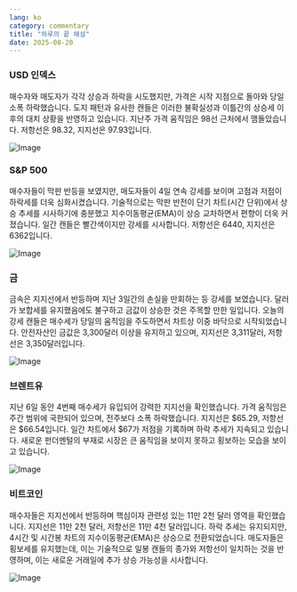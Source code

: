 ```yaml
---
lang: ko
category: commentary
title: "하루의 끝 해설"
date: 2025-08-20
---
```


### USD 인덱스

매수자와 매도자가 각각 상승과 하락을 시도했지만, 가격은 시작 지점으로 돌아와 당일 소폭 하락했습니다. 도지 패턴과 유사한 캔들은 이러한 불확실성과 이틀간의 상승세 이후의 대치 상황을 반영하고 있습니다. 지난주 가격 움직임은 98선 근처에서 맴돌았습니다. 저항선은 98.32, 지지선은 97.93입니다.

![Image](https://markleighedu.github.io/img/Aug-2025/20-Aug-2025/usdindex.jpg)

### S&P 500

매수자들이 막판 반등을 보였지만, 매도자들이 4일 연속 강세를 보이며 고점과 저점이 하락세를 더욱 심화시켰습니다. 기술적으로는 막판 반전이 단기 차트(시간 단위)에서 상승 추세를 시사하기에 충분했고 지수이동평균(EMA)이 상승 교차하면서 편향이 더욱 커졌습니다. 일간 캔들은 빨간색이지만 강세를 시사합니다. 저항선은 6440, 지지선은 6362입니다.

![Image](https://markleighedu.github.io/img/Aug-2025/20-Aug-2025/sp500.jpg)

### 금

금속은 지지선에서 반등하며 지난 3일간의 손실을 만회하는 등 강세를 보였습니다. 달러가 보합세를 유지했음에도 불구하고 금값이 상승한 것은 주목할 만한 일입니다. 오늘의 강세 캔들은 매수세가 당일의 움직임을 주도하면서 차트상 이중 바닥으로 시작되었습니다. 안전자산인 금값은 3,300달러 이상을 유지하고 있으며, 지지선은 3,311달러, 저항선은 3,350달러입니다.

![Image](https://markleighedu.github.io/img/Aug-2025/20-Aug-2025/gold.jpg)

### 브렌트유

지난 6일 동안 4번째 매수세가 유입되어 강력한 지지선을 확인했습니다. 가격 움직임은 주간 범위에 국한되어 있으며, 전주보다 소폭 하락했습니다. 지지선은 $65.29, 저항선은 $66.54입니다. 일간 차트에서 $67가 저점을 기록하며 하락 추세가 지속되고 있습니다. 새로운 펀더멘털의 부재로 시장은 큰 움직임을 보이지 못하고 횡보하는 모습을 보이고 있습니다.

![Image](https://markleighedu.github.io/img/Aug-2025/20-Aug-2025/brentoil.jpg)

### 비트코인

매수자들은 지지선에서 반등하며 핵심이자 관련성 있는 11만 2천 달러 영역을 확인했습니다. 지지선은 11만 2천 달러, 저항선은 11만 4천 달러입니다. 하락 추세는 유지되지만, 4시간 및 시간봉 차트의 지수이동평균(EMA)은 상승으로 전환되었습니다. 매도자들은 횡보세를 유지했는데, 이는 기술적으로 일봉 캔들의 종가와 저항선이 일치하는 것을 반영하며, 이는 새로운 거래일에 추가 상승 가능성을 시사합니다.

![Image](https://markleighedu.github.io/img/Aug-2025/20-Aug-2025/bitcoin.jpg)

